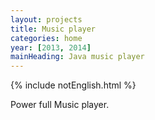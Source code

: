 ```yaml
---
layout: projects
title: Music player
categories: home
year: [2013, 2014]
mainHeading: Java music player
---
```


{% include notEnglish.html %}

Power full Music player.
